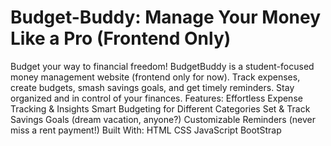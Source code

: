# Budget-Buddy: Manage Your Money Like a Pro (Frontend Only)
Budget your way to financial freedom! BudgetBuddy is a student-focused money management website (frontend only for now).
Track expenses, create budgets, smash savings goals, and get timely reminders. Stay organized and in control of your finances.
Features:
Effortless Expense Tracking & Insights
Smart Budgeting for Different Categories
Set & Track Savings Goals (dream vacation, anyone?)
Customizable Reminders (never miss a rent payment!)
Built With:
HTML
CSS
JavaScript
BootStrap
